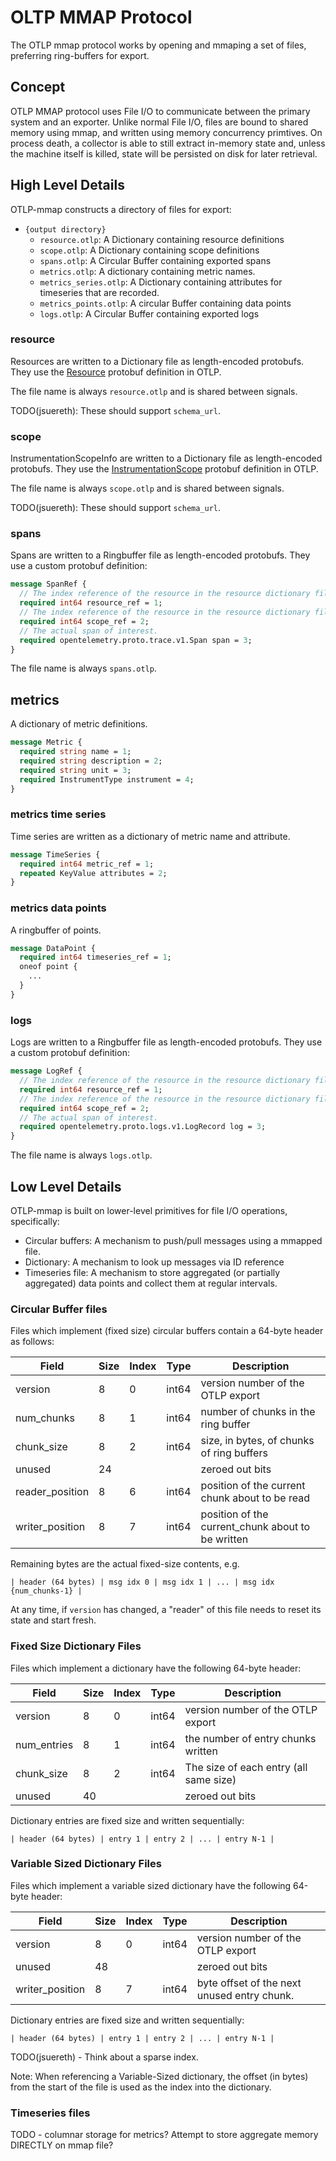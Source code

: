 # OLTP MMAP Protocol

The OTLP mmap protocol works by opening and mmaping a set of files, preferring ring-buffers for export.

## Concept

OTLP MMAP protocol uses File I/O to communicate between the primary system and an exporter.  Unlike normal File I/O, files are bound to shared memory using mmap, and written using memory concurrency primtives.  On process death, a collector is able to still extract in-memory state and, unless the machine itself is killed, state will be persisted on disk for later retrieval.

## High Level Details

OTLP-mmap constructs a directory of files for export:

- `{output directory}`
  - `resource.otlp`: A Dictionary containing resource definitions
  - `scope.otlp`: A Dictionary containing scope definitions
  - `spans.otlp`: A Circular Buffer containing exported spans
  - `metrics.otlp`: A dictionary containing metric names.
  - `metrics_series.otlp`: A Dictionary containing attributes for timeseries that are recorded.
  - `metrics_points.otlp`: A circular Buffer containing data points
  - `logs.otlp`: A Circular Buffer containing exported logs

### resource

Resources are written to a Dictionary file as length-encoded protobufs. They use the 
[Resource](https://github.com/open-telemetry/opentelemetry-proto/blob/main/opentelemetry/proto/resource/v1/resource.proto#L28) protobuf definition in OTLP.

The file name is always `resource.otlp` and is shared between signals.

TODO(jsuereth): These should support `schema_url`.

### scope

InstrumentationScopeInfo are written to a Dictionary file as length-encoded protobufs. They use the
[InstrumentationScope](https://github.com/open-telemetry/opentelemetry-proto/blob/main/opentelemetry/proto/common/v1/common.proto#L71) protobuf definition in OTLP.

The file name is always `scope.otlp` and is shared between signals.

TODO(jsuereth): These should support `schema_url`.

### spans

Spans are written to a Ringbuffer file as length-encoded protobufs.  They use a custom protobuf definition:

```protobuf
message SpanRef {
  // The index reference of the resource in the resource dictionary file.
  required int64 resource_ref = 1;
  // The index reference of the resource in the resource dictionary file.
  required int64 scope_ref = 2;
  // The actual span of interest.
  required opentelemetry.proto.trace.v1.Span span = 3;
}
```

The file name is always `spans.otlp`.

## metrics

A dictionary of metric definitions.

```protobuf
message Metric {
  required string name = 1;
  required string description = 2;
  required string unit = 3;
  required InstrumentType instrument = 4;
}
```

### metrics time series

Time series are written as a dictionary of metric name and attribute.

```protobuf
message TimeSeries {
  required int64 metric_ref = 1;
  repeated KeyValue attributes = 2;
}
```

### metrics data points

A ringbuffer of points.

```protobuf
message DataPoint {
  required int64 timeseries_ref = 1;
  oneof point {
    ...
  }
}
```

### logs

Logs are written to a Ringbuffer file as length-encoded protobufs.  They use a custom protobuf definition:

```protobuf
message LogRef {
  // The index reference of the resource in the resource dictionary file.
  required int64 resource_ref = 1;
  // The index reference of the resource in the resource dictionary file.
  required int64 scope_ref = 2;
  // The actual span of interest.
  required opentelemetry.proto.logs.v1.LogRecord log = 3;
}
```

The file name is always `logs.otlp`.

## Low Level Details

OTLP-mmap is built on lower-level primitives for file I/O operations, specifically:

- Circular buffers: A mechanism to push/pull messages using a mmapped file.
- Dictionary: A mechanism to look up messages via ID reference
- Timeseries file: A mechanism to store aggregated (or partially aggregated) data points and
  collect them at regular intervals.

### Circular Buffer files

Files which implement (fixed size) circular buffers contain a 64-byte header as follows:

| Field            | Size | Index | Type | Description                                        |
|------------------|------|-------|------|----------------------------------------------------|
| version          | 8    | 0     | int64 | version number of the OTLP export                 |
| num_chunks       | 8    | 1     | int64 | number of chunks in the ring buffer               |
| chunk_size       | 8    | 2     | int64 | size, in bytes, of chunks of ring buffers         |
| unused           | 24   |       |       | zeroed out bits                                   |
| reader_position  | 8    | 6     | int64 | position of the current chunk about to be read    |
| writer_position  | 8    | 7     | int64 | position of the current_chunk about to be written |

Remaining bytes are the actual fixed-size contents, e.g.

```
| header (64 bytes) | msg idx 0 | msg idx 1 | ... | msg idx {num_chunks-1} |
```

At any time, if `version` has changed, a "reader" of this file needs to reset its state and start fresh.

### Fixed Size Dictionary Files

Files which implement a dictionary have the following 64-byte header:

| Field            | Size | Index | Type | Description                                        |
|------------------|------|-------|------|----------------------------------------------------|
| version          | 8    | 0     | int64 | version number of the OTLP export                 |
| num_entries      | 8    | 1     | int64 | the number of entry chunks written                |
| chunk_size       | 8    | 2     | int64 | The size of each entry (all same size)            |
| unused           | 40   |       |       | zeroed out bits                                   |

Dictionary entries are fixed size and written sequentially:

```
| header (64 bytes) | entry 1 | entry 2 | ... | entry N-1 |
```


### Variable Sized Dictionary Files

Files which implement a variable sized dictionary have the following 64-byte header:

| Field            | Size | Index | Type | Description                                        |
|------------------|------|-------|------|----------------------------------------------------|
| version          | 8    | 0     | int64 | version number of the OTLP export                 |
| unused           | 48   |       |       | zeroed out bits                                   |
| writer_position  | 8    | 7     | int64 | byte offset of the next unused entry chunk.       |

  
Dictionary entries are fixed size and written sequentially:

```
| header (64 bytes) | entry 1 | entry 2 | ... | entry N-1 |
```

TODO(jsuereth) - Think about a sparse index.

Note: When referencing a Variable-Sized dictionary, the offset (in bytes) from the start of the file
is used as the index into the dictionary.

### Timeseries files

TODO - columnar storage for metrics?  Attempt to store aggregate memory DIRECTLY on mmap file?